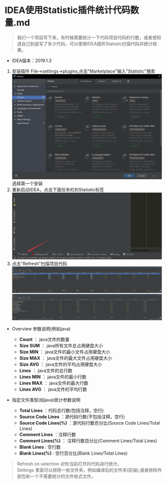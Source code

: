 # IDEA使用Statistic插件统计代码数量.md
> 我们一个项目写下来，有时候需要统计一下代码项目代码的行数，或者想知道自己到底写了多少代码，可以使用IDEA插件Statistic扫描代码并统计结果。
- IDEA版本：2019.1.3
1. 安装插件
File->settings->plugins,点击"Marketplace"输入"Statistic"搜索
![](.IDEA使用Statistic插件统计代码数量_images/27b91051.png)
选择第一个安装
2. 重新启动IDEA，点击下面任务栏的Statistic标签
![](.IDEA使用Statistic插件统计代码数量_images/b36ab7eb.png)
3. 点击"Refresh"扫描项目代码
![](.IDEA使用Statistic插件统计代码数量_images/67de4226.png)
![](.IDEA使用Statistic插件统计代码数量_images/695fc984.png)
- Overview 参数说明(例如java)
  - **Count** ： java文件的数量
  - **Size SUM** ： java所有文件总占用硬盘大小
  - **Size MIN** ： java文件的最小文件占用硬盘大小
  - **Size MAX** ： java文件的最大文件占用硬盘大小
  - **Size AVG** ： java文件的平均占用硬盘大小
  - **Lines** ： java文件的总行数
  - **Lines MIN** ： java文件的最小行数
  - **Lines MAX** ： java文件的最大行数
  - **Lines AVG** ： java文件的平均行数
  
  
- 指定文件类型(如java)统计参数说明
  - **Total Lines** ：代码总行数(包括注释，空行)
  - **Source Code Lines** ：源代码行数(不包括注释，空行)
  - **Source Code Lines(%)** ：源代码行数百分比(Source Code Lines/Total Lines)
  - **Comment Lines** ：注释行数
  - **Comment Lines(%)** ： 注释行数百分比(Comment Lines/Total Lines)
  - **Blank Lines** : 空行数
  - **Blank Lines(%)** : 空行百分比(Blank Lines/Total Lines)

> Refresh on selection 对你当前打开的代码进行统计。  
> Settings 里面可以排除一些文件夹，例如编译后的文件夹(前端),或者排除外部包和一个不需要统计的文件格式文件。


  